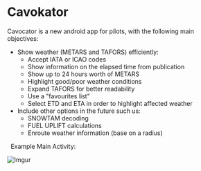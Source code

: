 # Cavokator

Cavocator is a new android app for pilots, with the following main objectives:

- Show weather (METARS and TAFORS) efficiently:
  * Accept IATA or ICAO codes
  * Show information on the elapsed time from publication
  * Show up to 24 hours worth of METARS
  * Highlight good/poor weather conditions
  * Expand TAFORS for better readability
  * Use a "favourites list"
  * Select ETD and ETA in order to highlight affected weather
&nbsp;
 - Include other options in the future such us:
   * SNOWTAM decoding
   * FUEL UPLIFT calculations
   * Enroute weather information (base on a radius)

&nbsp;
Example Main Activity:

![Imgur](http://i.imgur.com/TcvrcW2l.png)
